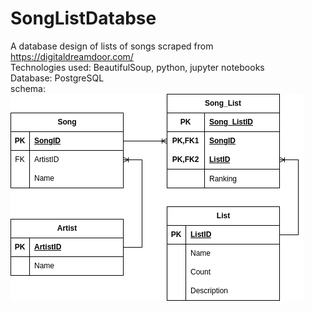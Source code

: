 # SongListDatabse
A database design of lists of songs scraped from https://digitaldreamdoor.com/<br/>
Technologies used: BeautifulSoup, python, jupyter notebooks<br/>
Database: PostgreSQL<br/>
schema:<br/>
![alt text](https://github.com/NisoomV/SongListDatabse/blob/main/schema.png?raw=true)
